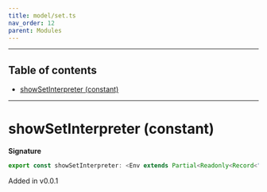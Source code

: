 ```yaml
---
title: model/set.ts
nav_order: 12
parent: Modules
---
```


---

<h2 class="text-delta">Table of contents</h2>

- [showSetInterpreter (constant)](#showsetinterpreter-constant)

---

# showSetInterpreter (constant)

**Signature**

```ts
export const showSetInterpreter: <Env extends Partial<Readonly<Record<"ShowURI", any>>>>() => ModelAlgebraSet<"ShowURI", Env> = ...
```

Added in v0.0.1

